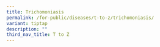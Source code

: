 ```yaml
---
title: Trichomoniasis
permalink: /for-public/diseases/t-to-z/trichomoniasis/
variant: tiptap
description: ""
third_nav_title: T to Z
---
```

